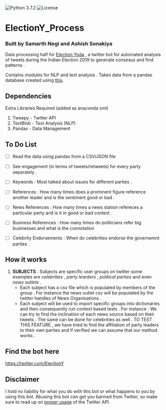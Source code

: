 ![Python 3.7.2](https://img.shields.io/badge/python-3.7.2-blue.svg)
![License](https://img.shields.io/badge/license-GPLv3-blue.svg)


# ElectionY_Process 
### Built by Samarth Negi and Ashish Sonakiya 
Data processing half for [Election Yoda](https://twitter.com/ElectionY) , a twitter bot for automated analysis of tweets during the Indian Election 2019 to generate consesus and find patterns .

Contains modules for NLP and text analysis . Takes data from a pandas database created using [this](https://github.com/n-s405/electionY_obtain).


## Dependencies
Extra Libraries Required (added as anaconda xml)
1. Tweepy - Twitter API
2. TextBlob - Text Analysis (NLP)
3. Pandas - Data Management 

## To Do List 
- [ ] Read the data using pandas from a CSV/JSON file 
- [ ] See engagement (in terms of tweets/retweets) for every party separately .
- [ ] Keywords : Most talked about issues for different parties .
- [ ] References : How many times does a prominent figure reference another leader and is the sentiment good or bad .
- [ ] News References : How many times a news station refereces a particular party and is it in good or bad context .  
- [ ] Business References : How many times do politicians refer big businesses and what is the connotation 
- [ ] Celebrity Endorsements : When do celebrities endorse the governemnt parties . 


## How it works 
1. __SUBJECTS__ : Subjects are specific user groups on twitter some examples are _celebrities_ , _party learders_ , _political parties_ and even _news outlets_ . 
   - Each subject has a csv file which is populated by members of the group . For instance the news outlet csv will be populated by the twitter handles of News Organisations . 
   - Each subject will be used to import specific groups into dictionaries and then consequently run context based tests . For instance : We can try to find the inclination of each news source based on their tweets . The same can be done for celebrities as well . 
   TO TEST THIS FEATURE , we have tried to find the affiliation of party leaders to their own parties and if verified we can assume that our method works .  




## Find the bot here 

  https://twitter.com/ElectionY

## Disclaimer

I hold no liability for what you do with this bot or what happens to you by using this bot. Abusing this bot *can* get you banned from Twitter, so make sure to read up on [proper usage](https://support.twitter.com/articles/76915-automation-rules-and-best-practices) of the Twitter API.
